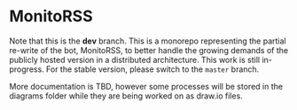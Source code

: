 # MonitoRSS

Note that this is the **dev** branch. This is a monorepo representing the partial re-write of the bot, MonitoRSS, to better handle the growing demands of the publicly hosted version in a distributed architecture. This work is still in-progress. For the stable version, please switch to the `master` branch.

More documentation is TBD, however some processes will be stored in the diagrams folder while they are being worked on as draw.io files.
